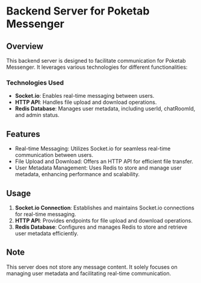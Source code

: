 # Backend Server for Poketab Messenger

## Overview
This backend server is designed to facilitate communication for Poketab Messenger. It leverages various technologies for different functionalities:

### Technologies Used
- **Socket.io**: Enables real-time messaging between users.
- **HTTP API**: Handles file upload and download operations.
- **Redis Database**: Manages user metadata, including userId, chatRoomId, and admin status.

## Features
- Real-time Messaging: Utilizes Socket.io for seamless real-time communication between users.
- File Upload and Download: Offers an HTTP API for efficient file transfer.
- User Metadata Management: Uses Redis to store and manage user metadata, enhancing performance and scalability.

## Usage
1. **Socket.io Connection**: Establishes and maintains Socket.io connections for real-time messaging.
2. **HTTP API**: Provides endpoints for file upload and download operations.
3. **Redis Database**: Configures and manages Redis to store and retrieve user metadata efficiently.

## Note
This server does not store any message content. It solely focuses on managing user metadata and facilitating real-time communication.


